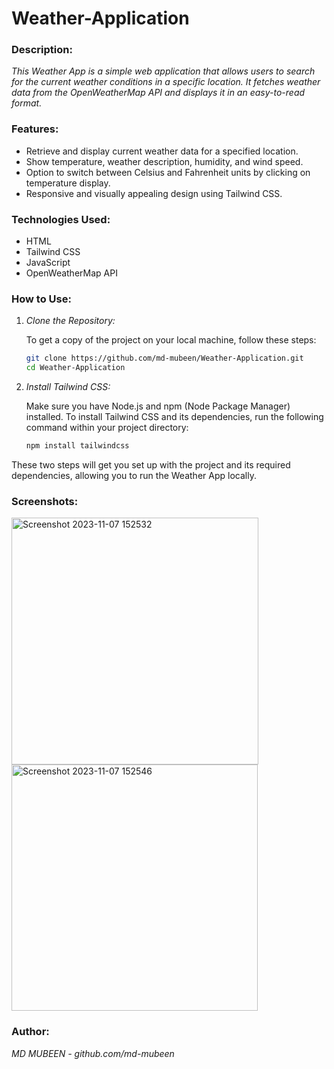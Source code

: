 # Weather-Application

### Description:
*This Weather App is a simple web application that allows users to search for the current weather conditions in a specific location. It fetches weather data from the OpenWeatherMap API and displays it in an easy-to-read format.*

### Features:
- Retrieve and display current weather data for a specified location.
- Show temperature, weather description, humidity, and wind speed.
- Option to switch between Celsius and Fahrenheit units by clicking on temperature display.
- Responsive and visually appealing design using Tailwind CSS.

### Technologies Used:
- HTML
- Tailwind CSS
- JavaScript
- OpenWeatherMap API
  
### How to Use:

1. *Clone the Repository:*
   
   To get a copy of the project on your local machine, follow these steps:

   ```bash
   git clone https://github.com/md-mubeen/Weather-Application.git
   cd Weather-Application
   ```

3. *Install Tailwind CSS:*
   
   Make sure you have Node.js and npm (Node Package Manager) installed. To install Tailwind CSS and its dependencies, run the following command within your project directory:

   ```bash
   npm install tailwindcss
   ```

These two steps will get you set up with the project and its required dependencies, allowing you to run the Weather App locally.

### Screenshots:
<img width="395" alt="Screenshot 2023-11-07 152532" src="https://github.com/md-mubeen/Weather-Application/assets/143797733/17d1e628-3990-4658-adcd-f80ad094a19d">
<img width="394" alt="Screenshot 2023-11-07 152546" src="https://github.com/md-mubeen/Weather-Application/assets/143797733/950ad4ec-3907-4f27-a48f-4f048007e7e1">

### Author:
*MD MUBEEN - github.com/md-mubeen*
